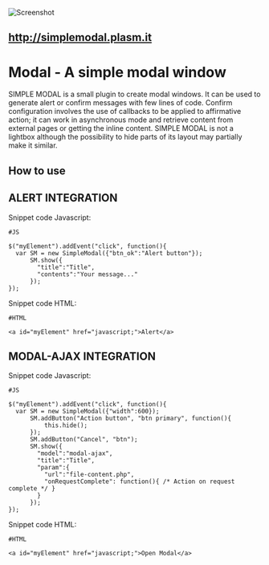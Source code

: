![Screenshot](https://raw.github.com/plasm/simplemodal/master/logotipo.png)

http://simplemodal.plasm.it
---------------------------
Modal - A simple modal window
===========================================
SIMPLE MODAL is a small plugin to create modal windows.
It can be used to generate alert or confirm messages with few lines of code. Confirm configuration involves the use of callbacks to be applied to affirmative action; it can work in asynchronous mode and retrieve content from external pages or getting the inline content.
SIMPLE MODAL is not a lightbox although the possibility to hide parts of its layout may partially make it similar.

How to use
----------

ALERT INTEGRATION 
----------
Snippet code Javascript:

	#JS
	
	$("myElement").addEvent("click", function(){
	  var SM = new SimpleModal({"btn_ok":"Alert button"});
	      SM.show({
	        "title":"Title",
	        "contents":"Your message..."
	      });
	});

Snippet code HTML:

	#HTML
	
	<a id="myElement" href="javascript;">Alert</a>


MODAL-AJAX INTEGRATION
----------
Snippet code Javascript:

	#JS

	$("myElement").addEvent("click", function(){
	  var SM = new SimpleModal({"width":600});
	      SM.addButton("Action button", "btn primary", function(){
	          this.hide();
	      });
	      SM.addButton("Cancel", "btn");
	      SM.show({
	        "model":"modal-ajax",
	        "title":"Title",
	        "param":{
	          "url":"file-content.php",
	          "onRequestComplete": function(){ /* Action on request complete */ }
	        }
	      });
	});

Snippet code HTML:

	#HTML

	<a id="myElement" href="javascript;">Open Modal</a>